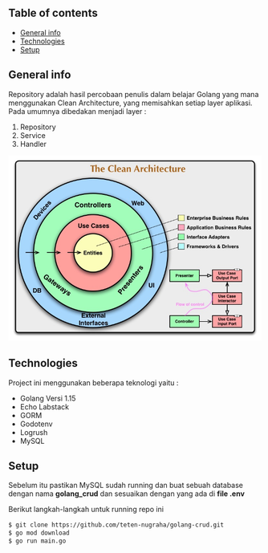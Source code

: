 ## Table of contents
* [General info](#general-info)
* [Technologies](#technologies)
* [Setup](#setup)

## General info
Repository adalah hasil percobaan penulis dalam belajar Golang yang mana menggunakan Clean Architecture, yang memisahkan setiap layer aplikasi. Pada umumnya dibedakan menjadi layer :

1. Repository
2. Service
3. Handler

![clean](images/clean.jpg "clean")

## Technologies
Project ini menggunakan beberapa teknologi yaitu :
* Golang Versi 1.15
* Echo Labstack 
* GORM
* Godotenv
* Logrush
* MySQL
## Setup
Sebelum itu pastikan MySQL sudah running dan buat sebuah database dengan nama **golang_crud** dan sesuaikan dengan yang ada di **file .env**

Berikut langkah-langkah untuk running repo ini

```
$ git clone https://github.com/teten-nugraha/golang-crud.git
$ go mod download
$ go run main.go
```